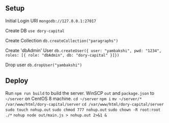 ## Setup
Initial Login URI
`mongodb://127.0.0.1:27017`

Create DB
`use dory-capital`

Create Collection
`db.createCollection("paragraphs")`

Create 'dbAdmin' User
`db.createUser({ user: "yambakshi", pwd: "1234", roles: [{ role: "dbAdmin", db: "dory-capital" }]})`

Drop user
`db.dropUser("yambakshi")`

## Deploy

Run `npm run build` to build the server.
WinSCP `out` and `package.json` to `~/server` on CentOS 8 machine.
`cd ~/server`
`npm i`
`mv ~/server/* /var/www/html/dory-capital/server`
`cd /var/www/html/dory-capital/server`
`sudo touch nohup.out`
`sudo chmod 777 nohup.out`
`sudo chown -R root:root ./*`
`nohup node out/main.js > nohup.out 2>&1 &`